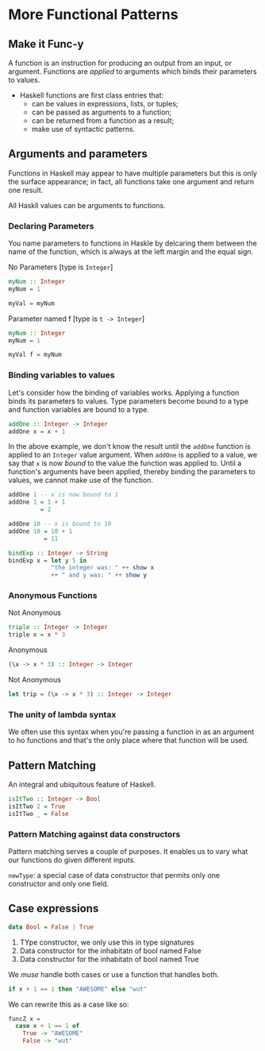 # More Functional Patterns

## Make it Func-y

A function is an instruction for producing an output from an input, or argument.
Functions are _applied_ to arguments which binds their parameters to values.

- Haskell functions are first class entries that:
  - can be values in expressions, lists, or tuples;
  - can be passed as arguments to a function;
  - can be returned from a function as a result;
  - make use of syntactic patterns.

## Arguments and parameters

Functions in Haskell may appear to have multiple parameters but this is only the surface appearance; in fact, all functions take one argument and return one result.

All Haskll values can be arguments to functions.

### Declaring Parameters

You name parameters to functions in Haskle by delcaring them between the name of the function, which is always at the left margin and the equal sign.

No Parameters [type is `Integer`]
```Haskell
myNum :: Integer
myNum = 1

myVal = myNum
```

Parameter named f [type is `t -> Integer`]
```Haskell
myNum :: Integer
myNum = 1

myVal f = myNum
```

### Binding variables to values

Let's consider how the binding of variables works. Applying a function binds its parameters to values. Type parameters become bound to a type and function variables are bound to a type.

```Haskell
addOne :: Integer -> Integer
addOne x = x + 1
```

In the above example, we don't know the result until the `addOne` function is applied to an `Integer` value argument. When `addOne` is applied to a value, we say that `x` is now _bound_ to the value the function was applied to. Until a function's arguments have been applied, thereby binding the parameters to values, we cannot make use of the function.

```Haskell
addOne 1 -- x is now bound to 1
addOne 1 = 1 + 1
         = 2

addOne 10 -- x is bound to 10
addOne 10 = 10 + 1
          = 11

bindExp :: Integer -> String
bindExp x = let y 5 in
            "the integer was: " ++ show x
            ++ " and y was: " ++ show y
```

### Anonymous Functions

Not Anonymous
```Haskell
triple :: Integer -> Integer
triple x = x * 3
```

Anonymous
```Haskell
(\x -> x * 3) :: Integer -> Integer
```

Not Anonymous
```Haskell
let trip = (\x -> x * 3) :: Integer -> Integer
```

### The unity of lambda syntax
We often use this syntax when you're passing a function in as an argument to ho functions and that's the only place where that function will be used.

## Pattern Matching

An integral and ubiquitous feature of Haskell.

```Haskell
isItTwo :: Integer -> Bool
isItTwo 2 = True
isItTwo _ = False
```

### Pattern Matching against data constructors

Pattern matching serves a couple of purposes. It enables us to vary what our functions do given different inputs.

`newType`: a special case of data constructor that permits only one constructor and only one field.

## Case expressions

```Haskell
data Bool = False | True
```

1. TYpe constructor, we only use this in type signatures
2. Data constructor for the inhabitatn of bool named False
3. Data constructor for the inhabitatn of bool named True

We _muse_ handle both cases or use a function that handles both.

```Haskell
if x + 1 == 1 then "AWESOME" else "wut"
```

We can rewrite this as a case like so:

```Haskell
funcZ x =
  case x + 1 == 1 of
    True -> "AWESOME"
    False -> "wut"
```
